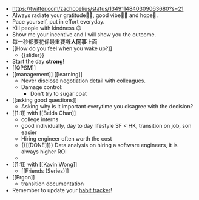 - https://twitter.com/zachcoelius/status/1349114840309063680?s=21
- Always radiate your gratitude🙏🏻, good vibe👍🏻 and hope🌅.
- Pace yourself, put in effort everyday.
- Kill people with kindness 😉
- Show me your incentive and I will show you the outcome.
- 每一秒都要花係最重要嘅**人同事**上面
- [[How do you feel when you wake up?]]
    - {{slider}}
- Start the day **strong**!
- [[QPSM]]
- [[management]] [[learning]]
    - Never disclose negotiation detail with colleagues.
    - Damage control:
        - Don't try to sugar coat
- [[asking good questions]]
    - Asking why is it important everytime you disagree with the decision?
- [[1:1]] with [[Belda Chan]]
    - college interns
    - good individually, day to day lifestyle SF < HK, transition on job, son easier
    - Hiring engineer often worth the cost
    - {{[[DONE]]}}  Data analysis on hiring a software engineers, it is always higher ROI
    - []()
- [[1:1]] with [[Kavin Wong]]
    - [[Friends (Series)]]
- [[Ergon]]
    - transition documentation
- Remember to update your [habit tracker](https://docs.google.com/spreadsheets/d/1rVOW_AvAsjRBhm2VjXzHcHkOJ14dviBUIPj3M5xvICs/edit#gid=1376149734)!
